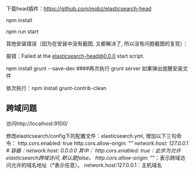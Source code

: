 下载head插件：https://github.com/mobz/elasticsearch-head

npm install 


npm run start

其他安装错误（因为在安装中没有截图, 又都解决了, 所以没有问题截图的复现）：

报错：Failed at the elasticsearch-head@0.0.0 start script.

npm install grunt --save-dev
####再次执行
grunt server
如果弹出提醒安装文件

依次执行：npm install grunt-contrib-clean

## 跨域问题
访问http://localhost:9100/

修改elasticsearch/config下的配置文件：elasticsearch.yml, 增加以下三句命令：
http.cors.enabled: true
http.cors.allow-origin: "*"
network.host: 127.0.0.1 # 容器：network.host: 0.0.0.0
其中：
http.cors.enabled: true：此步为允许elasticsearch跨域访问, 默认是false。
http.cors.allow-origin: "*"：表示跨域访问允许的域名地址（*表示任意）。
network.host:127.0.0.1：主机域名
